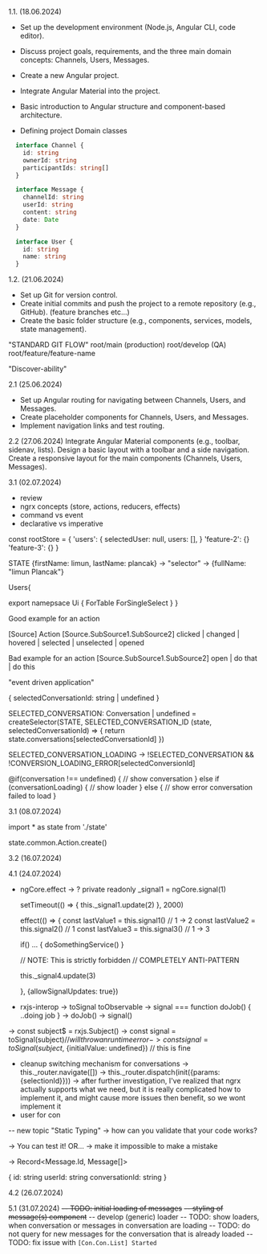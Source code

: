 1.1. (18.06.2024)
  - Set up the development environment (Node.js, Angular CLI, code editor).
  - Discuss project goals, requirements, and the three main domain concepts: Channels, Users, Messages.
  - Create a new Angular project.
  - Integrate Angular Material into the project.
  - Basic introduction to Angular structure and component-based architecture.

- Defining project Domain classes
```ts
  interface Channel {
    id: string
    ownerId: string
    participantIds: string[]
  }

  interface Message {
    channelId: string
    userId: string
    content: string
    date: Date
  }

  interface User {
    id: string
    name: string
  }
```

1.2. (21.06.2024)
- Set up Git for version control.
- Create initial commits and push the project to a remote repository (e.g., GitHub). (feature branches etc...)
- Create the basic folder structure (e.g., components, services, models, state management).


"STANDARD GIT FLOW"
root/main (production)
root/develop (QA)
root/feature/feature-name

"Discover-ability"


2.1 (25.06.2024)
- Set up Angular routing for navigating between Channels, Users, and Messages.
- Create placeholder components for Channels, Users, and Messages.
- Implement navigation links and test routing.

2.2 (27.06.2024)
Integrate Angular Material components (e.g., toolbar, sidenav, lists).
Design a basic layout with a toolbar and a side navigation.
Create a responsive layout for the main components (Channels, Users, Messages).

3.1 (02.07.2024)
- review
- ngrx concepts (store, actions, reducers, effects)
- command vs event
- declarative vs imperative

const rootStore = {
  'users': {
    selectedUser: null,
    users: [],
  }
  'feature-2': {}
  'feature-3': {}
}


STATE {firstName: limun, lastName: plancak} -> "selector" -> {fullName: "limun Plancak"}

Users{

  export namepsace Ui {
    ForTable
    ForSingleSelect
  }
}

Good example for an action 

[Source] Action
[Source.SubSource1.SubSource2] clicked | changed | hovered | selected | unselected | opened 

Bad example for an action
[Source.SubSource1.SubSource2] open | do that | do this 

"event driven application"

{
  selectedConversationId: string | undefined
}

SELECTED_CONVERSATION: Conversation | undefined = createSelector(STATE, SELECTED_CONVERSATION_ID (state, selectedConversationId) => {
  return state.conversations[selectedConversationId]
})


SELECTED_CONVERSATION_LOADING -> !SELECTED_CONVERSATION && !CONVERSION_LOADING_ERROR[selectedConversionId]


@if(conversation !== undefined) {
  // show conversation
} else if (conversationLoading) {
  // show loader 
} else {
  // show error conversation failed to load
}


3.1 (08.07.2024)


import * as state from './state'

state.common.Action.create()

3.2 (16.07.2024)

4.1 (24.07.2024)
- ngCore.effect -> ?
  private readonly _signal1 = ngCore.signal(1)

  setTimeout(() => {
    this._signal1.update(2)
  }, 2000)


  effect(() => {
    const lastValue1 = this.signal1() // 1 -> 2
    const lastValue2 = this.signal2() // 1 
    const lastValue3 = this.signal3() // 1 -> 3

    if() ... {
      doSomethingService()
    }

    // NOTE: This is strictly forbidden
    // COMPLETELY ANTI-PATTERN

    this._signal4.update(3)
    
  }, {allowSignalUpdates: true})

- rxjs-interop -> toSignal toObservable
-> signal === function doJob() { ..doing job } 
-> doJob()
-> signal()


-> const subject$ = rxjs.Subject()
-> const signal = toSignal(subject$) // will throw an run time error
-> const signal = toSignal(subject$, {initialValue: undefined}) // this is fine

- cleanup switching mechanism for conversations
 -> this._router.navigate([])
 -> this._router.dispatch(init({params: {selectionId}}))
 -> after further investigation, I've realized that ngrx actually supports what we need, but it is really complicated how to implement it, and might cause more issues then benefit, so we wont implement it
- user for con


-- new topic "Static Typing"
-> how can you validate that your code works?

-> You can test it!  OR... 
-> make it impossible to make a mistake

-> Record<Message.Id, Message[]>

{
  id: string
  userId: string
  conversationId: string
}


4.2 (26.07.2024)


5.1 (31.07.2024)
  ~~-- TODO: initial loading of messages~~
  ~~-- styling of message(s) component~~
  -- develop (generic) loader
  -- TODO: show loaders, when conversation or messages in conversation are loading
  -- TODO: do not query for new messages for the conversation that is already loaded
  -- TODO: fix issue with `[Con.Con.List] Started`
